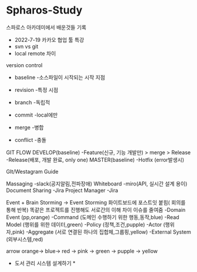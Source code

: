 # Spharos-Study
스파로스 아카데미에서 배운것들 기록
- 2022-7-19 카카오 협업 툴 특강
- svn vs git
- local remote 차이

version control
* baseline
-소스파일이 시작되는 시작 지점
* revision
-특정 시점
* branch
-독립적

* commit
-local에만 
* merge
-병합
* conflict
-충돌

GIT FLOW
DEVELOP(baseline)
-Feature(신규, 기능 개발만) > merge > Release
-Release(배포, 개발 완료, only one)
MASTER(baseline)
-Hotfix (error발생시)

GIt/Westagram Guide

Massaging
-slack(공지알림,전파장애)
Whiteboard
-miro(API, 실시간 설계 용이)
Document Sharing
-Jira
Project Manager
-Jira

Event + Brain Storming -> Event Storming
화이트보드에 포스트잇 붙힘( 회의를 통해 반복)
똑같은 프로젝트를 진행해도 서로간의 이해 차이 이슈를 줄여줌
-Domain Event (pp,orange)
-Command (도메인 수행하기 위한 행동,동작,blue)
-Read Model (행위를 위한 데이터,green)
-Policy (정책,조건,pupple)
-Actor (행위자,pink)
-Aggregate (서로 연결된 하나의 집합체,그룹핑,yellow)
-External System (외부시스템,red)

arrow
orange-> blue-> red -> pink -> green -> pupple -> yellow


* 도서 관리 시스템 설계하기 *

